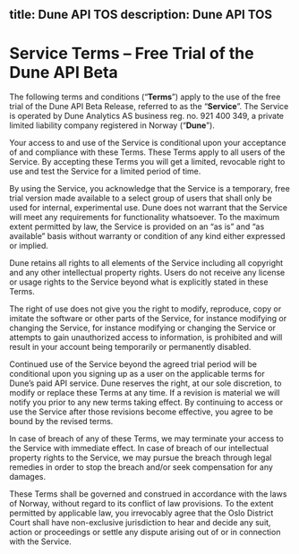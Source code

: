 title: Dune API TOS
description: Dune API TOS
---

# Service Terms – Free Trial of the Dune API Beta

The following terms and conditions (“**Terms**”) apply to the use of the free trial of the Dune API Beta Release, referred to as the “**Service**”. The Service is operated by Dune Analytics AS business reg. no. 921 400 349, a private limited liability company registered in Norway (“**Dune**”).

Your access to and use of the Service is conditional upon your acceptance of and compliance with these Terms. These Terms apply to all users of the Service. By accepting these Terms you will get a limited, revocable right to use and test the Service for a limited period of time. 

By using the Service, you acknowledge that the Service is a temporary, free trial version made available to a select group of users that shall only be used for internal, experimental use. Dune does not warrant that the Service will meet any requirements for functionality whatsoever. To the maximum extent permitted by law, the Service is provided on an “as is” and “as available” basis without warranty or condition of any kind either expressed or implied.

Dune retains all rights to all elements of the Service including all copyright and any other intellectual property rights. Users do not receive any license or usage rights to the Service beyond what is explicitly stated in these Terms.

The right of use does not give you the right to modify, reproduce, copy or imitate the software or other parts of the Service, for instance modifying or changing the Service, for instance modifying or changing the Service or attempts to gain unauthorized access to information, is prohibited and will result in your account being temporarily or permanently disabled.

Continued use of the Service beyond the agreed trial period will be conditional upon you signing up as a user on the applicable terms for Dune’s paid API service.  Dune reserves the right, at our sole discretion, to modify or replace these Terms at any time. If a revision is material we will notify you prior to any new terms taking effect. By continuing to access or use the Service after those revisions become effective, you agree to be bound by the revised terms.

In case of breach of any of these Terms, we may terminate your access to the Service with immediate effect. In case of breach of our intellectual property rights to the Service, we may pursue the breach through legal remedies in order to stop the breach and/or seek compensation for any damages.

These Terms shall be governed and construed in accordance with the laws of Norway, without regard to its conflict of law provisions. To the extent permitted by applicable law, you irrevocably agree that the Oslo District Court shall have non-exclusive jurisdiction to hear and decide any suit, action or proceedings or settle any dispute arising out of or in connection with the Service.